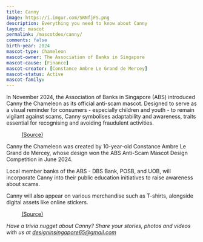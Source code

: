 ```yaml
---
title: Canny
image: https://i.imgur.com/SRNfjFS.png
description: Everything you need to know about Canny
layout: mascot
permalink: /mascotdex/canny/
comments: false
birth-year: 2024
mascot-type: Chameleon
mascot-owner: The Association of Banks in Singapore
mascot-cause: [Finance]
mascot-creator: [Constance Ambre Le Grand de Mercey]
mascot-status: Active
mascot-family: 
---
```


In November 2024, the Association of Banks in Singapore (ABS) introduced Canny the Chameleon as its official anti-scam mascot. Designed to serve as a visual reminder for consumers - especially children and youth - to remain vigilant against scams, Canny symbolises adaptability and awareness, traits essential for recognising and avoiding fraudulent activities. 

<figure>
<img src="https://i.imgur.com/dudJyjJ.png" alt="">
<figcaption><a href="https://www.straitstimes.com/singapore/meet-canny-the-chameleon-association-of-banks-in-singapore-unveils-anti-scam-mascot" target="_blank">(Source)</a></figcaption>
</figure>

Canny the Chameleon was created by 10-year-old Constance Ambre Le Grand de Mercey, whose design won the ABS Anti-Scam Mascot Design Competition in June 2024.

Local member banks of the ABS - DBS Bank, POSB, and UOB, will incorporate Canny into their public education initiatives to raise awareness about scams.

Canny will also appear on various merchandise such as T-shirts, alongside digital assets like online stickers.

<figure>
<img src="https://i.imgur.com/O16N5l9.png" alt="">
<figcaption><a href="https://abs.org.sg/consumer-banking/canny-the-anti-scam-mascot" target="_blank">(Source)</a></figcaption>
</figure>

<i>Have a trivia nugget about Canny? Share your stories, photos and videos with us at designinsingapore65@gmail.com</i>
